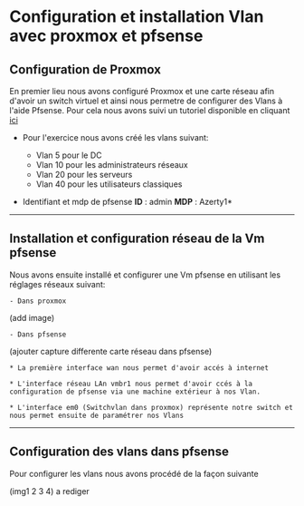 # Configuration et installation Vlan avec proxmox et pfsense

## Configuration de Proxmox

En premier lieu nous avons configuré Proxmox et une carte réseau afin d'avoir un switch virtuel et ainsi nous permetre de configurer des Vlans à l'aide Pfsense. Pour cela nous avons suivi un tutoriel disponible en cliquant [ici](https://github.com/osmc2017/Tutos-et-Scripts-Apprenti-Technicien-Systeme-et-Reseau/blob/4add6ff69f184d02c771d787aa25b2210a56234c/TUTO/Tuto_Proxmox/Config_Vlans_PfSense.md)

* Pour l'exercice nous avons créé les vlans suivant:
    - Vlan 5 pour le DC
    - Vlan 10 pour les administrateurs réseaux
    - Vlan 20 pour les serveurs
    - Vlan 40 pour les utilisateurs classiques

* Identifiant et mdp de pfsense
**ID** : admin
**MDP** : Azerty1*
---

## Installation et configuration réseau de la Vm pfsense 

Nous avons ensuite installé et configurer une Vm pfsense en utilisant les réglages réseaux suivant:

    - Dans proxmox

(add image)

    - Dans pfsense

(ajouter capture differente carte réseau dans pfsense)

    * La première interface wan nous permet d'avoir accés à internet 

    * L'interface réseau LAn vmbr1 nous permet d'avoir ccés à la configuration de pfsense via une machine extérieur à nos Vlan.

    * L'interface em0 (Switchvlan dans proxmox) représente notre switch et nous permet ensuite de paramétrer nos Vlans

---

## Configuration des vlans dans pfsense

Pour configurer les vlans nous avons procédé de la façon suivante

(img1 2 3 4)
 a rediger
